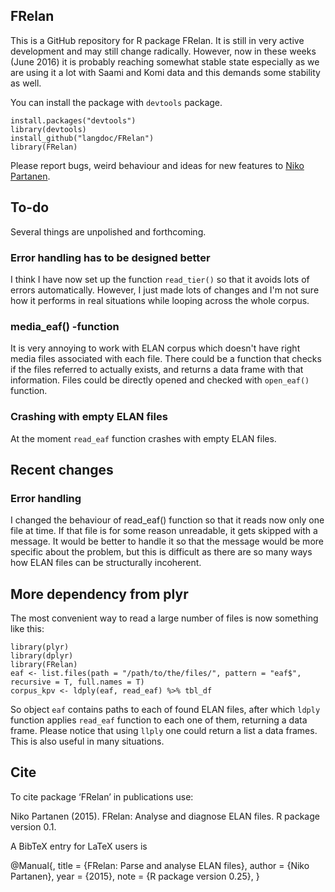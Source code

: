 ## FRelan

This is a GitHub repository for R package FRelan. It is still in very active development and may still change radically. However, now in these weeks (June 2016) it is probably reaching somewhat stable state especially as we are using it a lot with Saami and Komi data and this demands some stability as well.

You can install the package with `devtools` package.

    install.packages("devtools")
    library(devtools)
    install_github("langdoc/FRelan")
    library(FRelan)

Please report bugs, weird behaviour and ideas for new features to [Niko Partanen](nikotapiopartanen@gmail.com).

## To-do

Several things are unpolished and forthcoming.

### Error handling has to be designed better

I think I have now set up the function `read_tier()` so that it avoids lots of errors automatically. However, I just made lots of changes and I'm not sure how it performs in real situations while looping across the whole corpus.

### media_eaf() -function

It is very annoying to work with ELAN corpus which doesn't have right media files associated with each file. There could be a function that checks if the files referred to actually exists, and returns a data frame with that information. Files could be directly opened and checked with `open_eaf()` function.

### Crashing with empty ELAN files

At the moment `read_eaf` function crashes with empty ELAN files.

## Recent changes

### Error handling

I changed the behaviour of read_eaf() function so that it reads now only one file at time. If that file is for some reason unreadable, it gets skipped with a message. It would be better to handle it so that the message would be more specific about the problem, but this is difficult as there are so many ways how ELAN files can be structurally incoherent.

## More dependency from plyr

The most convenient way to read a large number of files is now something like this:

    library(plyr)
    library(dplyr)
    library(FRelan)
    eaf <- list.files(path = "/path/to/the/files/", pattern = "eaf$", recursive = T, full.names = T)
    corpus_kpv <- ldply(eaf, read_eaf) %>% tbl_df

So object `eaf` contains paths to each of found ELAN files, after which `ldply` function applies `read_eaf` function to each one of them, returning a data frame. Please notice that using `llply` one could return a list a data frames. This is also useful in many situations.

## Cite

To cite package ‘FRelan’ in publications use:

  Niko Partanen (2015). FRelan: Analyse and diagnose ELAN files. R package version 0.1.

A BibTeX entry for LaTeX users is

  @Manual{,
    title = {FRelan: Parse and analyse ELAN files},
    author = {Niko Partanen},
    year = {2015},
    note = {R package version 0.25},
  }
